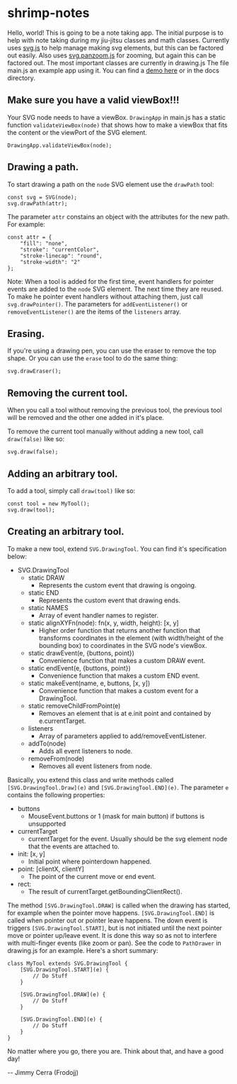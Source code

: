 # shrimp-notes

Hello, world! This is going to be a note taking app. The initial purpose is to
help with note taking during my jiu-jitsu classes and math classes. Currently
uses [svg.js](https://github.com/svgdotjs/svg.js) to help manage making svg
elements, but this can be factored out easily. Also uses 
[svg.panzoom.js](https://github.com/svgdotjs/svg.panzoom.js) for zooming, but
again this can be factored out. The most important classes are currently in
drawing.js The file main.js an example app using it. You can find a
[demo here](https://frodojj.github.io/shrimp-notes/) or in the docs directory.

## Make sure you have a valid viewBox!!!

Your SVG node needs to have a viewBox. `DrawingApp` in main.js has a static
function `validateViewBox(node)` that shows how to make a viewBox that fits the
content or the viewPort of the SVG element.

```
DrawingApp.validateViewBox(node);
```

## Drawing a path.

To start drawing a path on the `node` SVG element use the `drawPath` tool:

```
const svg = SVG(node);
svg.drawPath(attr);
```

The parameter `attr` constains an object with the attributes for the new path.
For example:

```
const attr = {
	"fill": "none",
	"stroke": "currentColor",
	"stroke-linecap": "round",
	"stroke-width": "2"
};
```

Note: When a tool is added for the first time, event handlers for pointer
events are added to the `node` SVG element. The next time they are reused.
To make he pointer event handlers without attaching them, just call
`svg.drawPointer()`. The parameters for `addEventListener()` or
`removeEventListener()` are the items of the `listeners` array.

## Erasing.

If you're using a drawing pen, you can use the eraser to remove the top shape.
Or you can use the `erase` tool to do the same thing:

```
svg.drawEraser();
```

## Removing the current tool.

When you call a tool without removing the previous tool, the previous tool will
be removed and the other one added in it's place.

To remove the current tool manually without adding a new tool, call
`draw(false)` like so:

```
svg.draw(false);
```

## Adding an arbitrary tool.

To add a tool, simply call `draw(tool)` like so:

```
const tool = new MyTool();
svg.draw(tool);
```

## Creating an arbitrary tool.

To make a new tool, extend `SVG.DrawingTool`. You can find it's specification
below:

- SVG.DrawingTool
	- static DRAW
		- Represents the custom event that drawing is ongoing.
    - static END
		- Represents the custom event that drawing ends.
	- static NAMES
		- Array of event handler names to register.
    - static alignXYFn(node): fn(x, y, width, height): \[x, y]
		- Higher order function that returns another function that transforms
		  coordinates in the element (with width/height of the bounding box)
		  to coordinates in the SVG node's viewBox.
	- static drawEvent(e, {buttons, point})
		- Convenience function that makes a custom DRAW event.
	- static endEvent(e, {buttons, point})
		- Convenience function that makes a custom END event.
	- static makeEvent(name, e, buttons, \[x, y])
		- Convenience function that makes a custom event for a DrawingTool.
	- static removeChildFromPoint(e)
		- Removes an element that is at e.init point and contained
		  by e.currentTarget.
	- listeners
		- Array of parameters applied to add/removeEventListener.
	- addTo(node)
		- Adds all event listeners to node.
	- removeFrom(node)
		- Removes all event listeners from node.

Basically, you extend this class and write methods called
`[SVG.DrawingTool.Draw](e)` and `[SVG.DrawingTool.END](e)`. The parameter `e`
contains the following properties:

- buttons
	- MouseEvent.buttons or 1 (mask for main button) if buttons is unsupported
- currentTarget
	- currentTarget for the event. Usually should be the svg element node that
	  the events are attached to.
- init: \[x, y]
	- Initial point where pointerdown happened.
- point: \[clientX, clientY]
	- The point of the current move or end event.
- rect:
	- The result of currentTarget.getBoundingClientRect().

The method `[SVG.DrawingTool.DRAW]` is called when the drawing has started, for
example when the pointer move happens. `[SVG.DrawingTool.END]` is called when 
pointer out or pointer leave happens. The down event is triggers
`[SVG.DrawingTool.START]`, but is not initiated until the next pointer move or
pointer up/leave event. It is done this way so as not to interfere with
multi-finger events (like zoom or pan). See the code to `PathDrawer` in
drawing.js for an example. Here's a short summary:

```
class MyTool extends SVG.DrawingTool {
	[SVG.DrawingTool.START](e) {
		// Do Stuff
	}

	[SVG.DrawingTool.DRAW](e) {
		// Do Stuff
	}
	
	[SVG.DrawingTool.END](e) {
		// Do Stuff
	}
}
```

No matter where you go, there you are. Think about that, and have a good day!

-- Jimmy Cerra (Frodojj)
